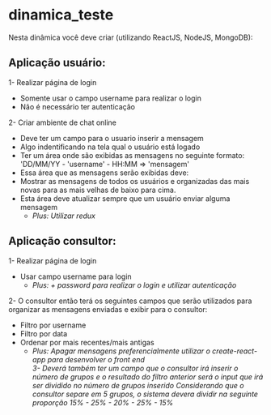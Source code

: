 # dinamica_teste

Nesta dinâmica você deve criar (utilizando ReactJS, NodeJS, MongoDB):

## Aplicação usuário:

1- Realizar página de login
  * Somente usar o campo username para realizar o login
  * Não é necessário ter autenticação

2- Criar ambiente de chat online
  * Deve ter um campo para o usuario inserir a mensagem
  * Algo indentificando na tela qual o usuário está logado
  * Ter um área onde são exibidas as mensagens no seguinte formato:
    'DD/MM/YY - 'username' - HH:MM => 'mensagem'
  * Essa área que as mensagens serão exibidas deve:
   * Mostrar as mensagens de todos os usuários e organizadas das mais novas para as mais velhas de baixo para cima.
   * Esta área deve atualizar sempre que um usuário enviar alguma mensagem
     * *Plus: Utilizar redux*

    
## Aplicação consultor:

1- Realizar página de login
  * Usar campo username para login
    * *Plus: + password para realizar o login e utilizar autenticação*

2- O consultor então terá os seguintes campos que serão utilizados para organizar as mensagens enviadas e exibir para o consultor:
  * Filtro por username
  * Filtro por data
  * Ordenar por mais recentes/mais antigas
    * *Plus: Apagar mensagens*
*preferencialmente utilizar o create-react-app para desenvolver o front end  
3- Deverá também ter um campo que o consultor irá inserir o número de grupos e o resultado do filtro anterior será o input que irá ser dividido no número de grupos inserido
  Considerando que o consultor separe em 5 grupos, o sistema devera dividir na seguinte proporção 15% - 25% - 20% - 25% - 15%*
  

